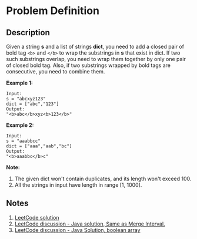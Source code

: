 # Problem Definition

## Description

Given a string **s** and a list of strings **dict**, you need to add a closed pair of bold tag `<b>` and `</b>` to wrap the substrings in **s** that exist in dict. If two such substrings overlap, you need to wrap them together by only one pair of closed bold tag. Also, if two substrings wrapped by bold tags are consecutive, you need to combine them.

**Example 1:**

```text
Input:
s = "abcxyz123"
dict = ["abc","123"]
Output:
"<b>abc</b>xyz<b>123</b>"
```

**Example 2:**

```text
Input:
s = "aaabbcc"
dict = ["aaa","aab","bc"]
Output:
"<b>aaabbc</b>c"
```

**Note:**

1. The given dict won't contain duplicates, and its length won't exceed 100.
2. All the strings in input have length in range [1, 1000].

## Notes

1. [LeetCode solution](https://leetcode.com/problems/add-bold-tag-in-string/solution/)
1. [LeetCode discussion - Java solution, Same as Merge Interval.](https://leetcode.com/explore/interview/card/google/59/array-and-strings/337/discuss/104263/Java-solution-Same-as-Merge-Interval.)
1. [LeetCode discussion - Java Solution, boolean array](https://leetcode.com/explore/interview/card/google/59/array-and-strings/337/discuss/104248/Java-Solution-boolean-array)